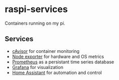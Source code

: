 # raspi-services

Containers running on my pi. 

## Services
- [cAvisor](https://github.com/google/cadvisor) for container monitoring 
- [Node exporter](https://github.com/prometheus/node_exporter) for hardware and OS metrics
- [Prometheus](https://github.com/prometheus/prometheus) as a persistant time series database
- [Grafana](https://github.com/grafana/grafana) for visualization
- [Home Assistant](https://github.com/home-assistant/core) for automation and control
